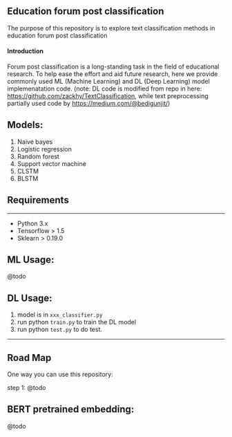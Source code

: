 Education forum post classification
-------------------------------------------------------------------------
The purpose of this repository is to explore text classification methods in 
education forum post classification

#### Introduction
Forum post classification is a long-standing task in the field of educational research. To help ease the effort and aid future research, here we provide commonly used ML (Machine Learning) and DL (Deep Learning) model implemenatation code. (note: DL code is modified from repo in here: https://github.com/zackhy/TextClassification, while text preprocessing partially used code by https://medium.com/@bedigunjit/)

Models:
-------------------------------------------------------------------------
1) Naive bayes 
2) Logistic regression
3) Random forest
4) Support vector machine
5) CLSTM
6) BLSTM


## Requirements  
-------------------------------------------------------------------------------------------------------
* Python 3.x  
* Tensorflow > 1.5
* Sklearn > 0.19.0  

ML Usage: 
-------------------------------------------------------------------------------------------------------
@todo



DL Usage: 
-------------------------------------------------------------------------------------------------------
1) model is in `xxx_classifier.py`
2) run python `train.py` to train the DL model
3) run python `test.py` to do test.

-------------------------------------------------------------------------
Road Map
-------------------------------------------------------------------------------------------------------
One way you can use this repository:
 
step 1: @todo


BERT pretrained embedding:
-------------------------------------------------------------------------------------------------------
@todo 